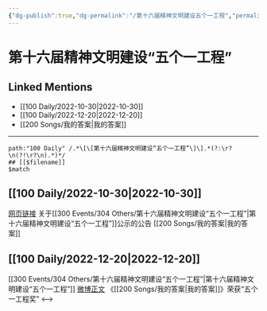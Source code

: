 ```yaml
---
{"dg-publish":true,"dg-permalink":"/第十六届精神文明建设五个一工程","permalink":"/第十六届精神文明建设五个一工程/"}
---
```


# 第十六届精神文明建设“五个一工程”

## Linked Mentions
- [[100 Daily/2022-10-30\|2022-10-30]]
- [[100 Daily/2022-12-20\|2022-12-20]]
- [[200 Songs/我的答案\|我的答案]]


---

```expander
path:"100 Daily" /.*\[\[第十六届精神文明建设“五个一工程”\]\].*(?:\r?\n(?!\r?\n).*)*/
## [[$filename]]
$match
```
## [[100 Daily/2022-10-30\|2022-10-30]]
[网页链接](https://weibo.cn/sinaurl?u=https%3A%2F%2Farticle.xuexi.cn%2Farticles%2Findex.html%3Fart_id%3D17973590501563668488%26t%3D1667048647381%26reedit_timestamp%3D1667047053000%26study_style_id%3Dfeeds_default%26showmenu%3Dfalse%26to_audit_timestamp%3D2022-10-29%252020%253A37%253A33%26share_to%3Dcopylink%26item_id%3D17973590501563668488%26ref_read_id%3Df2a0eb7e-0403-414b-bb38-3ec2962de1b6_1667060750349%26pid%3D%26ptype%3D-1%26source%3Dshare) 关于[[300 Events/304 Others/第十六届精神文明建设“五个一工程”\|第十六届精神文明建设“五个一工程”]]公示的公告 [[200 Songs/我的答案\|我的答案]]
## [[100 Daily/2022-12-20\|2022-12-20]]
[[300 Events/304 Others/第十六届精神文明建设“五个一工程”\|第十六届精神文明建设“五个一工程”]]
[微博正文](https://m.weibo.cn/5053469079/4848722984309026) 《[[200 Songs/我的答案\|我的答案]]》荣获“五个一工程奖”
<-->
